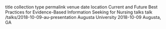 title	collection	type	permalink	venue	date	location
Current and Future Best Practices for Evidence-Based Information Seeking for Nursing
talks
talk
/talks/2018-10-09-au-presentation
Augusta University
2018-10-09
Augusta, GA
